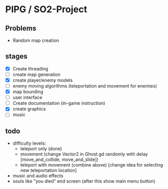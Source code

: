 # PIPG / SO2-Project

## Problems

- Random map creation

## stages

- [x] Create threading
- [ ] create map generation
- [x] create player/enemy models
- [ ] enemy moving algorithms (teleportation and movement for enemies)
- [x] map bounding
- [ ] user interface
- [ ] Create documentation (in-game instruction)
- [x] create graphics
- [ ] music

## todo

- difficulty levels:
  - teleport only (done)
  - movement (change Vector2 in Ghost.gd randomly with delay [move_and_collide, move_and_slide])
  - teleport with movement (combine above) [change idea for selecting new teleportation location]
- music and audio effects
- souls like "you died" end screen (after this show main menu button)
